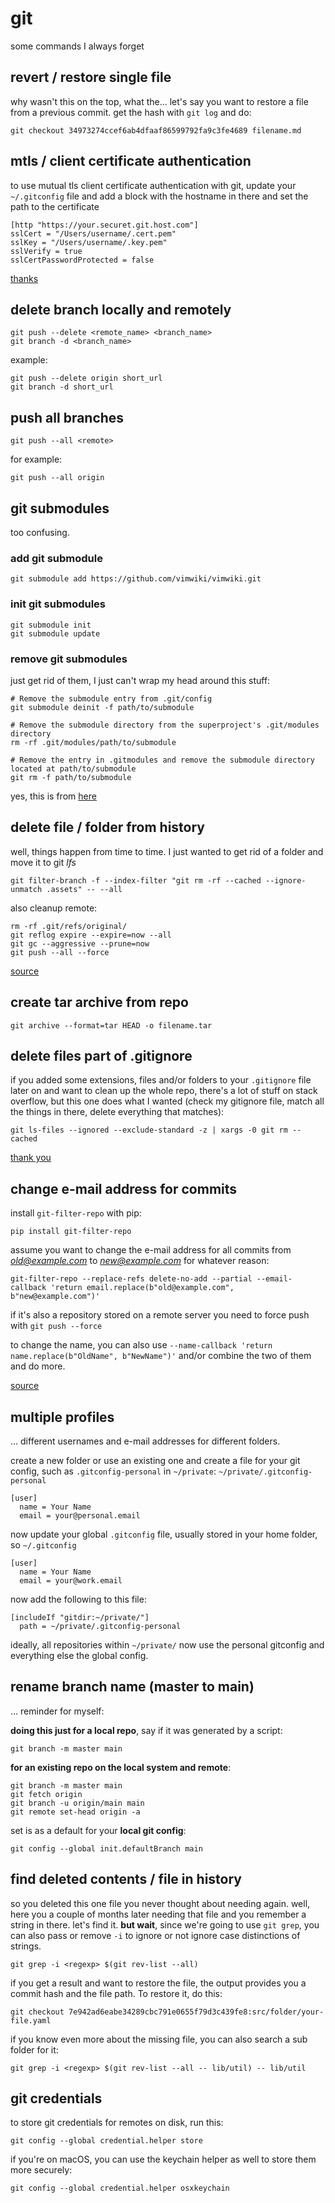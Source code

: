 # git

some commands I always forget

## revert / restore single file

why wasn't this on the top, what the... let's say you want to restore a file from a previous commit. get the hash with `git log` and do:

```
git checkout 34973274ccef6ab4dfaaf86599792fa9c3fe4689 filename.md
```

## mtls / client certificate authentication

to use mutual tls client certificate authentication with git, update your `~/.gitconfig` file and add a block with the hostname in there and set the path to the certificate

```
[http "https://your.securet.git.host.com"]
sslCert = "/Users/username/.cert.pem"
sslKey = "/Users/username/.key.pem"
sslVerify = true
sslCertPasswordProtected = false
```

[thanks](https://stackoverflow.com/questions/28878549/how-to-configure-git-https-client-certificate-authentication-in-eclipse-using-eg)

## delete branch locally and remotely

```
git push --delete <remote_name> <branch_name>
git branch -d <branch_name>
```

example:

```
git push --delete origin short_url
git branch -d short_url
```

## push all branches

```
git push --all <remote>
```

for example:

```
git push --all origin
```

## git submodules

too confusing.

### add git submodule

```
git submodule add https://github.com/vimwiki/vimwiki.git
```

### init git submodules

```
git submodule init
git submodule update
```

### remove git submodules

just get rid of them, I just can't wrap my head around this stuff:

```
# Remove the submodule entry from .git/config
git submodule deinit -f path/to/submodule

# Remove the submodule directory from the superproject's .git/modules directory
rm -rf .git/modules/path/to/submodule

# Remove the entry in .gitmodules and remove the submodule directory located at path/to/submodule
git rm -f path/to/submodule
```

yes, this is from [here](https://stackoverflow.com/a/36593218)

## delete file / folder from history

well, things happen from time to time. I just wanted to get rid of a folder and move it to git *lfs*


```
git filter-branch -f --index-filter "git rm -rf --cached --ignore-unmatch .assets" -- --all
```

also cleanup remote:

```
rm -rf .git/refs/original/
git reflog expire --expire=now --all
git gc --aggressive --prune=now
git push --all --force
```

[source](https://stackoverflow.com/a/24526351)

## create tar archive from repo

```shell
git archive --format=tar HEAD -o filename.tar
```

## delete files part of .gitignore

if you added some extensions, files and/or folders to your `.gitignore` file later on and want to clean up the whole repo, there's a lot of stuff on stack overflow, but this one does what I wanted (check my gitignore file, match all the things in there, delete everything that matches):

```
git ls-files --ignored --exclude-standard -z | xargs -0 git rm --cached
```

[thank you](https://stackoverflow.com/a/23839198)

## change e-mail address for commits

install `git-filter-repo` with pip:

```
pip install git-filter-repo
```

assume you want to change the e-mail address for all commits from *old@example.com* to *new@example.com* for whatever reason:

```
git-filter-repo --replace-refs delete-no-add --partial --email-callback 'return email.replace(b"old@example.com", b"new@example.com")'
```

if it's also a repository stored on a remote server you need to force push with `git push --force`

to change the name, you can also use `--name-callback 'return name.replace(b"OldName", b"NewName")'` and/or combine the two of them and do more.

[source](https://stackoverflow.com/a/60364176/10272994)

## multiple profiles

… different usernames and e-mail addresses for different folders.

create a new folder or use an existing one and create a file for your git config, such as `.gitconfig-personal` in `~/private`: `~/private/.gitconfig-personal`

```
[user]
  name = Your Name
  email = your@personal.email
```

now update your global `.gitconfig` file, usually stored in your home folder, so `~/.gitconfig`

```
[user]
  name = Your Name
  email = your@work.email
```

now add the following to this file:

```
[includeIf "gitdir:~/private/"]
  path = ~/private/.gitconfig-personal
```

ideally, all repositories within `~/private/` now use the personal gitconfig and everything else the global config.

## rename branch name (master to main)

… reminder for myself:

**doing this just for a local repo**, say if it was generated by a script:

```
git branch -m master main
```

**for an existing repo on the local system and remote**:

```
git branch -m master main
git fetch origin
git branch -u origin/main main
git remote set-head origin -a
```

set is as a default for your **local git config**:

```
git config --global init.defaultBranch main
```

## find deleted contents / file in history

so you deleted this one file you never thought about needing again. well, here you a couple of months later needing that file and you remember a string in there. let's find it. **but wait**, since we're going to use `git grep`, you can also pass or remove `-i` to ignore or not ignore case distinctions of strings.

```shell
git grep -i <regexp> $(git rev-list --all)
```

if you get a result and want to restore the file, the output provides you a commit hash and the file path. To restore it, do this:

```shell
git checkout 7e942ad6eabe34289cbc791e0655f79d3c439fe8:src/folder/your-file.yaml
```

if you know even more about the missing file, you can also search a sub folder for it:

```shell
git grep -i <regexp> $(git rev-list --all -- lib/util) -- lib/util
```

## git credentials

to store git credentials for remotes on disk, run this:

```
git config --global credential.helper store
```

if you're on macOS, you can use the keychain helper as well to store them more securely:

```
git config --global credential.helper osxkeychain
```
